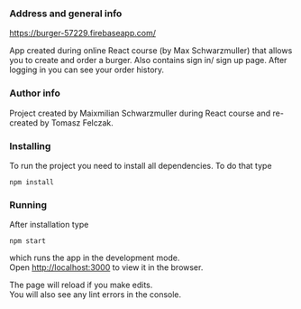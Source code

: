 ### Address and general info

https://burger-57229.firebaseapp.com/

App created during online React course (by Max Schwarzmuller) that allows you to create and order a burger. Also contains sign in/ sign up page. After logging in you can see your order history.

### Author info

Project created by Maixmilian Schwarzmuller during React course and re-created by Tomasz Felczak.

### Installing

To run the project you need to install all dependencies. To do that type

`npm install`

### Running

After installation type

`npm start`

which runs the app in the development mode.<br>
Open [http://localhost:3000](http://localhost:3000) to view it in the browser.

The page will reload if you make edits.<br>
You will also see any lint errors in the console.
